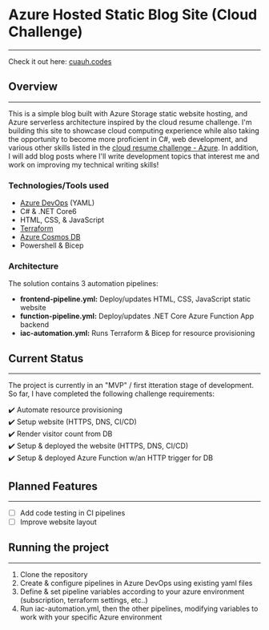 # Azure Hosted Static Blog Site (Cloud Challenge) 
---

Check it out here: [cuauh.codes](https://www.cuauh.codes/)

## Overview 
---
This is a simple blog built with Azure Storage static website hosting, and Azure serverless architecture inspired by the cloud resume challenge. I'm building this site to showcase cloud computing experience while also taking the opportunity to become more proficient in C#, web development, and various other skills listed in the [cloud resume challenge - Azure](https://cloudresumechallenge.dev/docs/the-challenge/azure/#9-api). In addition, I will add blog posts where I'll write development topics that interest me and work on improving my technical writing skills!

### Technologies/Tools used
- [Azure DevOps](https://azure.microsoft.com/en-us/products/devops/) (YAML)
- C# & .NET Core6
- HTML, CSS, & JavaScript
- [Terraform](https://www.terraform.io/)
- [Azure Cosmos DB](https://azure.microsoft.com/en-us/products/cosmos-db)
- Powershell & Bicep

### Architecture
The solution contains 3 automation pipelines:
- **frontend-pipeline.yml:** Deploy/updates HTML, CSS, JavaScript static website
- **function-pipeline.yml:** Deploy/updates .NET Core Azure Function App backend
- **iac-automation.yml:** Runs Terraform & Bicep for resource provisioning

## Current Status
---
The project is currently in an "MVP" / first itteration stage of development. So far, I have completed the following challenge requirements:

:heavy_check_mark: Automate resource provisioning \
:heavy_check_mark: Setup website (HTTPS, DNS, CI/CD) \
:heavy_check_mark: Render visitor count from DB \
:heavy_check_mark: Setup & deployed the website (HTTPS, DNS, CI/CD) \
:heavy_check_mark: Setup & deployed Azure Function w/an HTTP trigger for DB

## Planned Features
---
- [ ] Add code testing in CI pipelines
- [ ] Improve website layout

## Running the project
---
1. Clone the repository
2. Create & configure pipelines in Azure DevOps using existing yaml files
3. Define & set pipeline variables according to your azure environment (subscription, terraform settings, etc..)
4. Run iac-automation.yml, then the other pipelines, modifying variables to work with your specific Azure environment